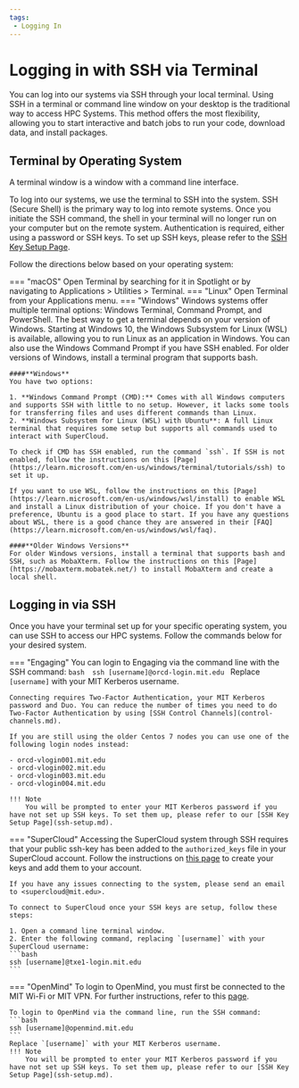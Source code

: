 ```yaml
---
tags:
 - Logging In
---
```


# Logging in with SSH via Terminal

You can log into our systems via SSH through your local terminal. Using SSH in a terminal or command line window on your desktop is the traditional way to access HPC Systems. This method offers the most flexibility, allowing you to start interactive and batch jobs to run your code, download data, and install packages.

## Terminal by Operating System
A terminal window is a window with a command line interface. 

To log into our systems, we use the terminal to SSH into the system. SSH (Secure Shell) is the primary way to log into remote systems. Once you initiate the SSH command, the shell in your terminal will no longer run on your computer but on the remote system. Authentication is required, either using a password or SSH keys. To set up SSH keys, please refer to the [SSH Key Setup Page](ssh-setup.md).

Follow the directions below based on your operating system:

=== "macOS"
    Open Terminal by searching for it in Spotlight or by navigating to Applications > Utilities > Terminal.
=== "Linux"
    Open Terminal from your Applications menu.
=== "Windows"
    Windows systems offer multiple terminal options: Windows Terminal, Command Prompt, and PowerShell. The best way to get a terminal depends on your version of Windows. Starting at Windows 10, the Windows Subsystem for Linux (WSL) is available, allowing you to run Linux as an application in Windows. You can also use the Windows Command Prompt if you have SSH enabled. For older versions of Windows, install a terminal program that supports bash.

    ####**Windows**
    You have two options:  

    1. **Windows Command Prompt (CMD):** Comes with all Windows computers and supports SSH with little to no setup. However, it lacks some tools for transferring files and uses different commands than Linux.  
    2. **Windows Subsystem for Linux (WSL) with Ubuntu**: A full Linux terminal that requires some setup but supports all commands used to interact with SuperCloud.
    
    To check if CMD has SSH enabled, run the command `ssh`. If SSH is not enabled, follow the instructions on this [Page](https://learn.microsoft.com/en-us/windows/terminal/tutorials/ssh) to set it up.

    If you want to use WSL, follow the instructions on this [Page](https://learn.microsoft.com/en-us/windows/wsl/install) to enable WSL and install a Linux distribution of your choice. If you don't have a preference, Ubuntu is a good place to start. If you have any questions about WSL, there is a good chance they are answered in their [FAQ](https://learn.microsoft.com/en-us/windows/wsl/faq).

    ####**Older Windows Versions**  
    For older Windows versions, install a terminal that supports bash and SSH, such as MobaXterm. Follow the instructions on this [Page](https://mobaxterm.mobatek.net/) to install MobaXterm and create a local shell.

## Logging in via SSH
Once you have your terminal set up for your specific operating system, you can use SSH to access our HPC systems. Follow the commands below for your desired system.

=== "Engaging"
    You can login to Engaging via the command line with the SSH command:
    ```bash 
    ssh [username]@orcd-login.mit.edu
    ```
    Replace `[username]` with your MIT Kerberos username.

    Connecting requires Two-Factor Authentication, your MIT Kerberos password and Duo. You can reduce the number of times you need to do Two-Factor Authentication by using [SSH Control Channels](control-channels.md).

    If you are still using the older Centos 7 nodes you can use one of the following login nodes instead:

    - orcd-vlogin001.mit.edu  
    - orcd-vlogin002.mit.edu 
    - orcd-vlogin003.mit.edu
    - orcd-vlogin004.mit.edu

    !!! Note
        You will be prompted to enter your MIT Kerberos password if you have not set up SSH keys. To set them up, please refer to our [SSH Key Setup Page](ssh-setup.md).

=== "SuperCloud"
    Accessing the SuperCloud system through SSH requires that your public ssh-key has been added to the `authorized_keys` file in your SuperCloud account. Follow the instructions on [this page](https://mit-supercloud.github.io/supercloud-docs/requesting-account/#generating-ssh-keys) to create your keys and add them to your account.
    
    If you have any issues connecting to the system, please send an email to <supercloud@mit.edu>.

    To connect to SuperCloud once your SSH keys are setup, follow these steps:  

    1. Open a command line terminal window.
    2. Enter the following command, replacing `[username]` with your SuperCloud username:
    ```bash
    ssh [username]@txe1-login.mit.edu
    ```

=== "OpenMind"
    To login to OpenMind, you must first be connected to the MIT Wi-Fi or MIT VPN. For further instructions, refer to this [page](https://github.mit.edu/MGHPCC/OpenMind/wiki/How-to-log-in-Openmind%3F).

    To login to OpenMind via the command line, run the SSH command:
    ```bash 
    ssh [username]@openmind.mit.edu
    ```
    Replace `[username]` with your MIT Kerberos username. 
    !!! Note
        You will be prompted to enter your MIT Kerberos password if you have not set up SSH keys. To set them up, please refer to our [SSH Key Setup Page](ssh-setup.md).


